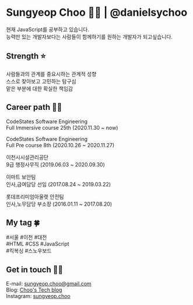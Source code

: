 # Sungyeop Choo 🙋🏻 | @danielsychoo

현재 JavaScript를 공부하고 있습니다. <br>
능력만 있는 개발자보다는 사람들이 함께하기를 원하는 개발자가 되고싶습니다.

## Strength ⭐️
사람들과의 관계를 중요시하는 관계적 성향 <br>
스스로 찾아보고 고민하는 탐구심 <br>
맡은 부분에 대한 확실한 책임감 <br>

## Career path 🏃🏻

CodeStates Software Engineering <br>
Full Immersive course 25th (2020.11.30 ~ now) <br>

CodeStates Software Engineering <br>
Full Pre course 8th (2020.10.26 ~ 2020.11.27) <br>

이천시시설관리공단 <br>
9급 행정사무직 (2019.06.03 ~ 2020.09.30) <br>

이마트 보안팀 <br>
인사,급여담당 선임 (2017.08.24 ~ 2019.03.22) <br>

롯데프리미엄아울렛 안전팀 <br>
인사,노무담당 부소장 (2016.01.11 ~ 2017.08.20) <br>

## My tag 🍀
\#서울 \#이천 \#대전 <br>
\#HTML \#CSS \#JavaScript <br>
\#킥복싱 \#스노우보드

## Get in touch 👋🏻
E-mail: [sungyeop.choo@gmail.com](mailto:sungyeop.choo@gmail.com) <br>
Blog: [Choo's Tech blog](https://sungyeop.kr) <br>
Instagram: [sungyeop.choo](https://www.instagram.com/sungyeop.choo/)
